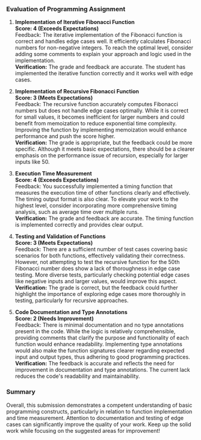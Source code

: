 ### Evaluation of Programming Assignment

1. **Implementation of Iterative Fibonacci Function**  
   **Score: 4 (Exceeds Expectations)**  
   Feedback: The iterative implementation of the Fibonacci function is correct and handles edge cases well. It efficiently calculates Fibonacci numbers for non-negative integers. To reach the optimal level, consider adding some comments to explain your approach and logic used in the implementation.  
   **Verification:** The grade and feedback are accurate. The student has implemented the iterative function correctly and it works well with edge cases.

2. **Implementation of Recursive Fibonacci Function**  
   **Score: 3 (Meets Expectations)**  
   Feedback: The recursive function accurately computes Fibonacci numbers but does not handle edge cases optimally. While it is correct for small values, it becomes inefficient for larger numbers and could benefit from memoization to reduce exponential time complexity. Improving the function by implementing memoization would enhance performance and push the score higher.  
   **Verification:** The grade is appropriate, but the feedback could be more specific. Although it meets basic expectations, there should be a clearer emphasis on the performance issue of recursion, especially for larger inputs like 50.

3. **Execution Time Measurement**  
   **Score: 4 (Exceeds Expectations)**  
   Feedback: You successfully implemented a timing function that measures the execution time of other functions clearly and effectively. The timing output format is also clear. To elevate your work to the highest level, consider incorporating more comprehensive timing analysis, such as average time over multiple runs.  
   **Verification:** The grade and feedback are accurate. The timing function is implemented correctly and provides clear output.

4. **Testing and Validation of Functions**  
   **Score: 3 (Meets Expectations)**  
   Feedback: There are a sufficient number of test cases covering basic scenarios for both functions, effectively validating their correctness. However, not attempting to test the recursive function for the 50th Fibonacci number does show a lack of thoroughness in edge case testing. More diverse tests, particularly checking potential edge cases like negative inputs and larger values, would improve this aspect.  
   **Verification:** The grade is correct, but the feedback could further highlight the importance of exploring edge cases more thoroughly in testing, particularly for recursive approaches.

5. **Code Documentation and Type Annotations**  
   **Score: 2 (Needs Improvement)**  
   Feedback: There is minimal documentation and no type annotations present in the code. While the logic is relatively comprehensible, providing comments that clarify the purpose and functionality of each function would enhance readability. Implementing type annotations would also make the function signatures clearer regarding expected input and output types, thus adhering to good programming practices.  
   **Verification:** The feedback is accurate and reflects the need for improvement in documentation and type annotations. The current lack reduces the code's readability and maintainability.

### Summary
Overall, this submission demonstrates a competent understanding of basic programming constructs, particularly in relation to function implementation and time measurement. Attention to documentation and testing of edge cases can significantly improve the quality of your work. Keep up the solid work while focusing on the suggested areas for improvement!